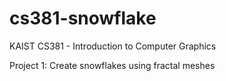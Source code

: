# cs381-snowflake
KAIST CS381 - Introduction to Computer Graphics

Project 1: Create snowflakes using fractal meshes
